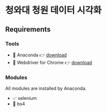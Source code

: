 # 청와대 청원 데이터 시각화

## Requirements

### Tools
- 🐍 Anaconda 👉 [download](https://www.anaconda.com/distribution/)
- 🔧 Webdriver for Chrome  👉 [download](https://chromedriver.chromium.org/downloads)

### Modules

All modules are installed by Anaconda.

- ✅ selenium
- 🧼 bs4